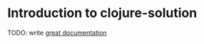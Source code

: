 # Introduction to clojure-solution

TODO: write [great documentation](http://jacobian.org/writing/what-to-write/)

